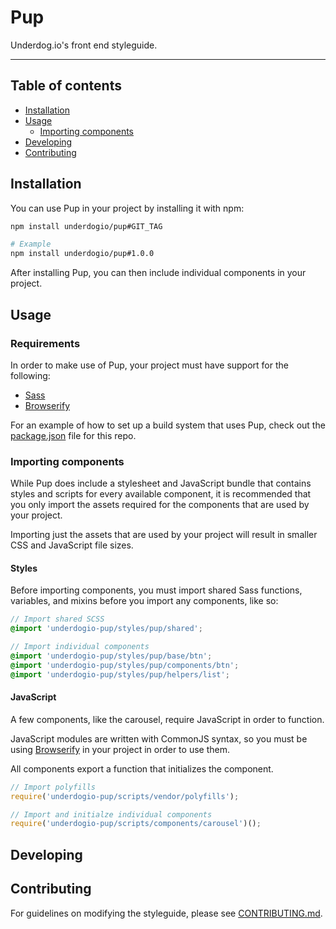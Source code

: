 # Pup

Underdog.io's front end styleguide.

---

## Table of contents

- [Installation](#installation)
- [Usage](#usage)
  - [Importing components](#importing-components)
- [Developing](#developing)
- [Contributing](#contributing)

## Installation

You can use Pup in your project by installing it with npm:

```bash
npm install underdogio/pup#GIT_TAG

# Example
npm install underdogio/pup#1.0.0
```

After installing Pup, you can then include individual components in your project.

## Usage

### Requirements

In order to make use of Pup, your project must have support for the following:

- [Sass](https://github.com/sass/node-sass)
- [Browserify](https://github.com/substack/node-browserify)

For an example of how to set up a build system that uses Pup, check out the [package.json](https://github.com/underdogio/pup/blob/master/package.json) file for this repo.

### Importing components

While Pup does include a stylesheet and JavaScript bundle that contains styles and scripts for every available component, it is recommended that you only import the assets required for the components that are used by your project.

Importing just the assets that are used by your project will result in smaller CSS and JavaScript file sizes.

#### Styles

Before importing components, you must import shared Sass functions, variables, and mixins before you import any components, like so:

```scss
// Import shared SCSS
@import 'underdogio-pup/styles/pup/shared';

// Import individual components
@import 'underdogio-pup/styles/pup/base/btn';
@import 'underdogio-pup/styles/pup/components/btn';
@import 'underdogio-pup/styles/pup/helpers/list';
```

#### JavaScript

A few components, like the carousel, require JavaScript in order to function.

JavaScript modules are written with CommonJS syntax, so you must be using [Browserify](#) in your project in order to use them.

All components export a function that initializes the component.

```javascript
// Import polyfills
require('underdogio-pup/scripts/vendor/polyfills');

// Import and initialze individual components
require('underdogio-pup/scripts/components/carousel')();
```

## Developing

## Contributing

For guidelines on modifying the styleguide, please see [CONTRIBUTING.md](https://github.com/underdogio/pup/blob/master/package.json).
